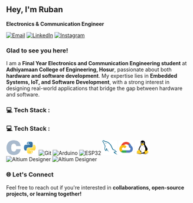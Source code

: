 ## Hey, I'm Ruban

**Electronics & Communication Engineer**  

[![Email](https://img.shields.io/badge/Email-D14836?style=flat&logo=gmail&logoColor=white)](mailto:your-devananthangv@gmail.com) [![LinkedIn](https://img.shields.io/badge/LinkedIn-0077B5?style=flat&logo=linkedin&logoColor=white)](https://www.linkedin.com/in/devananthan-gv) [![Instagram](https://img.shields.io/badge/Instagram-E4405F?style=flat&logo=instagram&logoColor=white)](https://www.instagram.com/your-instagram/)

### Glad to see you here!

I am a **Final Year Electronics and Communication Engineering student** at **Adhiyamaan College of Engineering, Hosur**, passionate about both **hardware and software development**. My expertise lies in **Embedded Systems, IoT, and Software Development**, with a strong interest in designing real-world applications that bridge the gap between hardware and software.    

### 💻 Tech Stack : 
### 💻 Tech Stack :

<p align="left">  
  <img src="https://raw.githubusercontent.com/devicons/devicon/master/icons/c/c-original.svg" alt="C" width="40" height="40"/>  
  <img src="https://raw.githubusercontent.com/devicons/devicon/master/icons/python/python-original.svg" alt="Python" width="40" height="40"/>  
  <img src="https://cdn.jsdelivr.net/gh/devicons/devicon/icons/git/git-original.svg" alt="Git" width="40" height="40"/>  
  <img src="https://cdn.jsdelivr.net/gh/devicons/devicon/icons/arduino/arduino-original.svg" alt="Arduino" width="40" height="40"/>  
  <img src="https://cdn.worldvectorlogo.com/logos/espressif-systems.svg" alt="ESP32" width="40" height="40"/>  
  <img src="https://raw.githubusercontent.com/devicons/devicon/master/icons/mysql/mysql-original.svg" alt="SQL" width="40" height="40"/>  
  <img src="https://raw.githubusercontent.com/devicons/devicon/master/icons/googlecloud/googlecloud-original.svg" alt="Google Cloud" width="40" height="40"/>  
  <img src="https://raw.githubusercontent.com/devicons/devicon/master/icons/linux/linux-original.svg" alt="Linux" width="40" height="40"/>  
  <img src="https://upload.wikimedia.org/wikipedia/commons/thumb/0/0d/Altium_Designer_Logo.png/512px-Altium_Designer_Logo.png" alt="Altium Designer" width="40" height="40"/>
  <img src="https://upload.wikimedia.org/wikipedia/commons/0/0d/Altium_Designer_Logo.png" alt="Altium Designer" width="40" height="40"/>


</p>



  
### 🌐 Let's Connect  
Feel free to reach out if you're interested in **collaborations, open-source projects, or learning together!**  
